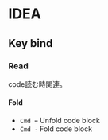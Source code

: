# IDEA

## Key bind

### Read

code読む時関連。

#### Fold

* `Cmd =` Unfold code block
* `Cmd -` Fold code block
